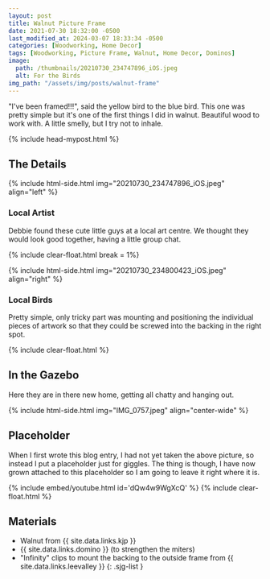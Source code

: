 ```yaml
---
layout: post
title: Walnut Picture Frame
date: 2021-07-30 18:32:00 -0500
last_modified_at: 2024-03-07 18:33:34 -0500
categories: [Woodworking, Home Decor]
tags: [Woodworking, Picture Frame, Walnut, Home Decor, Dominos]
image:
  path: /thumbnails/20210730_234747896_iOS.jpeg
  alt: For the Birds
img_path: "/assets/img/posts/walnut-frame"
---
```


"I've been framed!!!", said the yellow bird to the blue bird. This one was pretty simple but it's one of the first things I did in walnut. Beautiful wood to work with. A little smelly, but I try not to inhale.

{% include head-mypost.html %}

## The Details

{% include html-side.html img="20210730_234747896_iOS.jpeg" align="left" %}

### Local Artist

Debbie found these cute little guys at a local art centre. We thought they would look good together, having a little group chat.

{% include clear-float.html break = 1%}

{% include html-side.html img="20210730_234800423_iOS.jpeg" align="right" %}

### Local Birds

Pretty simple, only tricky part was mounting and positioning the individual pieces of artwork so that they could be screwed into the backing in the right spot.

{% include clear-float.html %}

## In the Gazebo

Here they are in there new home, getting all chatty and hanging out.

{% include html-side.html img="IMG_0757.jpeg" align="center-wide" %}

## Placeholder

When I first wrote this blog entry, I had not yet taken the above picture, so instead I put a placeholder just for giggles. The thing is though, I have now grown attached to this placeholder so I am going to leave it right where it is.

{% include embed/youtube.html id='dQw4w9WgXcQ' %}
{% include clear-float.html %}

## Materials

- Walnut from {{ site.data.links.kjp }}
- {{ site.data.links.domino }} (to strengthen the miters)
- "Infinity" clips to mount the backing to the outside frame from {{ site.data.links.leevalley }}
{: .sjg-list }
